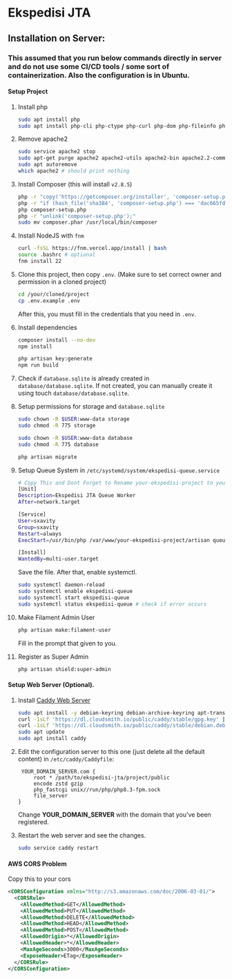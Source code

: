 # Ekspedisi JTA

## Installation on Server:
### This assumed that you run below commands directly in server and do not use some CI/CD tools / some sort of containerization. Also the configuration is in Ubuntu.

#### Setup Project
1. Install php
   ```bash
   sudo apt install php
   sudo apt install php-cli php-ctype php-curl php-dom php-fileinfo php-mbstring php-pdo php-tokenizer php-xml php-intl php-imap php-sqlite3 php-zip
   ```

2. Remove apache2
   ```bash
   sudo service apache2 stop
   sudo apt-get purge apache2 apache2-utils apache2-bin apache2.2-common
   sudo apt autoremove
   which apache2 # should print nothing
   ```

3. Install Composer (this will install `v2.8.5`)
   ```bash
   php -r "copy('https://getcomposer.org/installer', 'composer-setup.php');"
   php -r "if (hash_file('sha384', 'composer-setup.php') === 'dac665fdc30fdd8ec78b38b9800061b4150413ff2e3b6f88543c636f7cd84f6db9189d43a81e5503cda447da73c7e5b6') { echo 'Installer verified'.PHP_EOL; } else { echo 'Installer corrupt'.PHP_EOL; unlink('composer-setup.php'); exit(1); }"
   php composer-setup.php
   php -r "unlink('composer-setup.php');"
   sudo mv composer.phar /usr/local/bin/composer
   ```

4. Install NodeJS with `fnm`
   ```bash
   curl -fsSL https://fnm.vercel.app/install | bash
   source .bashrc # optional
   fnm install 22
   ```

5. Clone this project, then copy `.env`. (Make sure to set correct owner and permission in a cloned project)
   ```bash
   cd /your/cloned/project
   cp .env.example .env
   ```
   After this, you must fill in the credentials that you need in `.env`.

6. Install dependencies
   ```bash
   composer install --no-dev
   npm install

   php artisan key:generate
   npm run build
   ```

7. Check if `database.sqlite` is already created in `database/database.sqlite`. If not created, you can manually create it using touch `database/database.sqlite`.

8. Setup permissions for storage and `database.sqlite`
   ```bash
   sudo chown -R $USER:www-data storage
   sudo chmod -R 775 storage

   sudo chown -R $USER:www-data database
   sudo chmod -R 775 database

   php artisan migrate
   ```

9. Setup Queue System in `/etc/systemd/system/ekspedisi-queue.service`
   ```bash
   # Copy This and Dont Forget to Rename your-ekspedisi-project to your project
   [Unit]
   Description=Ekspedisi JTA Queue Worker
   After=network.target

   [Service]
   User=sxavity
   Group=sxavity
   Restart=always
   ExecStart=/usr/bin/php /var/www/your-ekspedisi-project/artisan queue:work

   [Install]
   WantedBy=multi-user.target   
   ```

   Save the file. After that, enable systemctl.
   ```bash
   sudo systemctl daemon-reload
   sudo systemctl enable ekspedisi-queue
   sudo systemctl start ekspedisi-queue
   sudo systemctl status ekspedisi-queue # check if error occurs
   ```

10. Make Filament Admin User
    ```bash
    php artisan make:filament-user
    ```
    Fill in the prompt that given to you.

11. Register as Super Admin
    ```bash
    php artisan shield:super-admin
    ```


#### Setup Web Server (Optional).
1. Install [Caddy Web Server](https://caddyserver.com/)
   ```bash
   sudo apt install -y debian-keyring debian-archive-keyring apt-transport-https curl
   curl -1sLf 'https://dl.cloudsmith.io/public/caddy/stable/gpg.key' | sudo gpg --dearmor -o /usr/share/keyrings/caddy-stable-archive-keyring.gpg
   curl -1sLf 'https://dl.cloudsmith.io/public/caddy/stable/debian.deb.txt' | sudo tee /etc/apt/sources.list.d/caddy-stable.list
   sudo apt update
   sudo apt install caddy
   ```

2. Edit the configuration server to this one (just delete all the default content) in `/etc/caddy/Caddyfile`:
   ```caddy
    YOUR_DOMAIN_SERVER.com {
        root * /path/to/ekspedisi-jta/project/public
        encode zstd gzip
        php_fastcgi unix//run/php/php8.3-fpm.sock
        file_server
   }
   ```
   Change **YOUR_DOMAIN_SERVER** with the domain that you've been registered.

3. Restart the web server and see the changes.
   ```bash
   sudo service caddy restart
   ```


#### AWS CORS Problem
Copy this to your cors 
```xml
<CORSConfiguration xmlns="http://s3.amazonaws.com/doc/2006-03-01/">
  <CORSRule>
    <AllowedMethod>GET</AllowedMethod>
    <AllowedMethod>PUT</AllowedMethod>
    <AllowedMethod>DELETE</AllowedMethod>
    <AllowedMethod>HEAD</AllowedMethod>
    <AllowedMethod>POST</AllowedMethod>
    <AllowedOrigin>*</AllowedOrigin>
    <AllowedHeader>*</AllowedHeader>
    <MaxAgeSeconds>3000</MaxAgeSeconds>
    <ExposeHeader>ETag</ExposeHeader>
  </CORSRule>
</CORSConfiguration>
```
